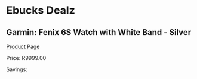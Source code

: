 
# Ebucks Dealz
## Garmin: Fenix 6S Watch with White Band - Silver
[Product Page](https://www.ebucks.com/web/shop/productSelected.do?prodId=646525410&catId=1158502875)

Price: R9999.00

Savings: 


	